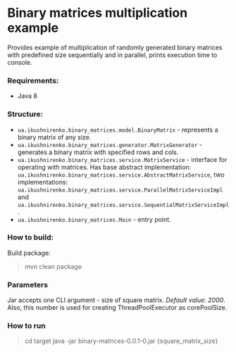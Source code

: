# Binary matrices multiplication example

Provides example of multiplication of randomly generated binary matrices
with predefined size sequentially and in parallel, prints execution time to console.

### Requirements: 
- Java 8

### Structure: 
- `ua.ikushnirenko.binary_matrices.model.BinaryMatrix` - represents a binary matrix of any size.
- `ua.ikushnirenko.binary_matrices.generator.MatrixGenerator` - generates a binary matrix with specified rows and cols.  
- `ua.ikushnirenko.binary_matrices.service.MatrixService` - interface for operating with matrices. 
   Has base abstract implementation: `ua.ikushnirenko.binary_matrices.service.AbstractMatrixService`, 
   two implementations: `ua.ikushnirenko.binary_matrices.service.ParallelMatrixServiceImpl` and 
   `ua.ikushnirenko.binary_matrices.service.SequentialMatrixServiceImpl`.    
- `ua.ikushnirenko.binary_matrices.Main` - entry point.

### How to build: 
Build package:
> mvn clean package

### Parameters
Jar accepts one CLI argument - size of square matrix. _Default value: 2000_.
Also, this number is used for creating ThreadPoolExecutor as corePoolSize.

### How to run
> cd target
> java -jar binary-matrices-0.0.1-0.jar {square_matrix_size}